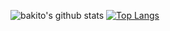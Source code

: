 ![bakito's github stats](https://github-readme-stats.vercel.app/api?username=bakito&show_icons=true) [![Top Langs](https://github-readme-stats.vercel.app/api/top-langs/?username=bakito)](https://github.com/bakito)

<!--### Hi there 👋


**bakito/bakito** is a ✨ _special_ ✨ repository because its `README.md` (this file) appears on your GitHub profile.

Here are some ideas to get you started:

- 🔭 I’m currently working on ...
- 🌱 I’m currently learning ...
- 👯 I’m looking to collaborate on ...
- 🤔 I’m looking for help with ...
- 💬 Ask me about ...
- 📫 How to reach me: ...
- 😄 Pronouns: ...
- ⚡ Fun fact: ...
-->
